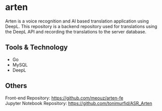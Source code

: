 # arten
Arten is a voice recognition and AI based translation application using DeepL. This repository is a backend repository used for translations using the DeepL API and recording the translations to the server database.  

## Tools & Technology
- Go
- MySQL
- DeepL

## Others
Front-end Repository: https://github.com/meouz/arten-fe  
Jupyter Notebook Repository: https://github.com/tonimurfid/ASR_Arten  

